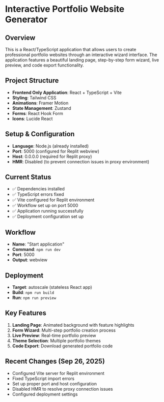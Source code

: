 # Interactive Portfolio Website Generator

## Overview
This is a React/TypeScript application that allows users to create professional portfolio websites through an interactive wizard interface. The application features a beautiful landing page, step-by-step form wizard, live preview, and code export functionality.

## Project Structure
- **Frontend Only Application**: React + TypeScript + Vite
- **Styling**: Tailwind CSS
- **Animations**: Framer Motion
- **State Management**: Zustand
- **Forms**: React Hook Form
- **Icons**: Lucide React

## Setup & Configuration
- **Language**: Node.js (already installed)
- **Port**: 5000 (configured for Replit webview)
- **Host**: 0.0.0.0 (required for Replit proxy)
- **HMR**: Disabled (to prevent connection issues in proxy environment)

## Current Status
- ✅ Dependencies installed
- ✅ TypeScript errors fixed
- ✅ Vite configured for Replit environment
- ✅ Workflow set up on port 5000
- ✅ Application running successfully
- ✅ Deployment configuration set up

## Workflow
- **Name**: "Start application"
- **Command**: `npm run dev`
- **Port**: 5000
- **Output**: webview

## Deployment
- **Target**: autoscale (stateless React app)
- **Build**: `npm run build`
- **Run**: `npm run preview`

## Key Features
1. **Landing Page**: Animated background with feature highlights
2. **Form Wizard**: Multi-step portfolio creation process
3. **Live Preview**: Real-time portfolio preview
4. **Theme Selection**: Multiple portfolio themes
5. **Code Export**: Download generated portfolio code

## Recent Changes (Sep 26, 2025)
- Configured Vite server for Replit environment
- Fixed TypeScript import errors
- Set up proper port and host configuration
- Disabled HMR to resolve proxy connection issues
- Configured deployment settings